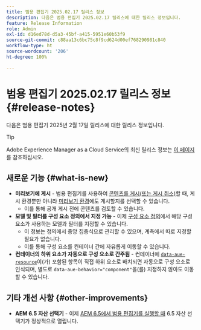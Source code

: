 ```yaml
---
title: 범용 편집기 2025.02.17 릴리스 정보
description: 다음은 범용 편집기 2025.02.17 릴리스에 대한 릴리스 정보입니다.
feature: Release Information
role: Admin
exl-id: d16ed78d-d5a3-45bf-a415-5951e60b53f9
source-git-commit: c88aa13c6bc75c8f9cd624d00ef768290981c840
workflow-type: ht
source-wordcount: '206'
ht-degree: 100%

---
```



# 범용 편집기 2025.02.17 릴리스 정보 {#release-notes}

다음은 범용 편집기 2025년 2월 17일 릴리스에 대한 릴리스 정보입니다.

>[!TIP]
>
>Adobe Experience Manager as a Cloud Service의 최신 릴리스 정보는 [이 페이지](/help/release-notes/release-notes-cloud/release-notes-current.md)를 참조하십시오.

## 새로운 기능 {#what-is-new}

* **미리보기에 게시** - 범용 편집기를 사용하여 [콘텐츠를 게시(또는 게시 취소)](/help/sites-cloud/authoring/universal-editor/publishing.md)할 때, 게시 환경뿐만 아니라 [미리보기 환경](/help/sites-cloud/authoring/sites-console/previewing-content.md)에도 게시할지를 선택할 수 있습니다.
   * 이를 통해 공개 게시 전에 콘텐츠를 검토할 수 있습니다.
* **모델 및 필터를 구성 요소 정의에서 지정 가능** - 이제 [구성 요소 정의](/help/implementing/universal-editor/component-definition.md#template)에서 해당 구성 요소가 사용하는 모델과 필터를 지정할 수 있습니다.
   * 이 정보는 정의에서 중앙 집중식으로 관리할 수 있으며, 계측에서 따로 지정할 필요가 없습니다.
   * 이를 통해 구성 요소를 컨테이너 간에 자유롭게 이동할 수 있습니다.
* **컨테이너의 하위 요소가 자동으로 구성 요소로 간주됨** - 컨테이너에 [`data-aue-resource`](/help/implementing/universal-editor/attributes-types.md#data-properties)이(가) 포함된 항목이 직접 하위 요소로 배치되면 자동으로 구성 요소로 인식되며, 별도로 `data-aue-behavior="component"`을(를) 지정하지 않아도 이동할 수 있습니다.

## 기타 개선 사항 {#other-improvements}

* **AEM 6.5 자산 선택기** - 이제 [AEM 6.5에서 범용 편집기를 실행할 때](https://experienceleague.adobe.com/ko/docs/experience-manager-65/content/implementing/developing/headless/universal-editor/introduction) 6.5 자산 선택기가 정상적으로 열립니다.
